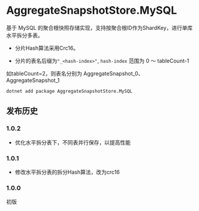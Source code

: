 # AggregateSnapshotStore.MySQL
基于 MySQL 的聚合根快照存储实现，支持按聚合根ID作为ShardKey，进行单库水平拆分多表。

- 分片Hash算法采用Crc16。

- 分片的表名后缀为`"_<hash-index>"`,  `hash-index` 范围为 0 ～ tableCount-1

如tableCount=2，则表名分别为 AggregateSnapshot_0、AggregateSnapshot_1

```
dotnet add package AggregateSnapshotStore.MySQL
```

## 发布历史

### 1.0.2

- 优化水平拆分表下，不同表并行保存，以提高性能

### 1.0.1

- 修改水平拆分表的拆分Hash算法，改为crc16

### 1.0.0

初版